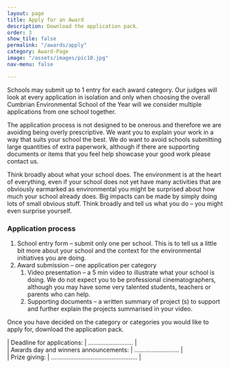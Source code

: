 ```yaml
---
layout: page
title: Apply for an Award
description: Download the application pack.
order: 3
show_tile: false
permalink: "/awards/apply"
category: Award-Page
image: "/assets/images/pic10.jpg"
nav-menu: false

---
```

Schools may submit up to 1 entry for each award category. Our judges will look at every application in isolation and only when choosing the overall Cumbrian Environmental School of the Year will we consider multiple applications from one school together.

The application process is not designed to be onerous and therefore we are avoiding being overly prescriptive. We want you to explain your work in a way that suits your school the best. We do want to avoid schools submitting large quantities of extra paperwork, although if there are supporting documents or items that you feel help showcase your good work please contact us.

Think broadly about what your school does. The environment is at the heart of everything, even if your school does not yet have many activities that are obviously earmarked as environmental you might be surprised about how much your school already does. Big impacts can be made by simply doing lots of small obvious stuff. Think broadly and tell us what you do – you might even surprise yourself.

### Application process

1. School entry form – submit only one per school. This is to tell us a little bit more about your school and the context for the environmental initiatives you are doing.
2. Award submission – one application per category
   1. Video presentation – a 5 min video to illustrate what your school is doing. We do not expect you to be professional cinematographers, although you may have some very talented students, teachers or parents who can help.
   2. Supporting documents – a written summary of project (s) to support and further explain the projects summarised in your video.

Once you have decided on the category or categories you would like to apply for, download the application pack.

| Deadline for applications: | ……………….……. |   
| Awards day and winners announcements: | …………………….. |   
| Prize giving: | ………………………………………….. |